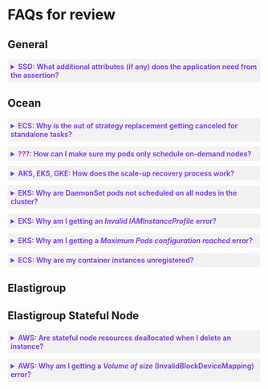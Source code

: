 <meta name="robots" content="noindex">

# FAQs for review

<!---------------------------------- <details style="background:#f2f2f2; padding:6px; margin:10px 0px 0px 0px">
   <summary markdown="span" style="color:#7632FE; font-weight:600" id="xxxx">?</summary>

  <div style="padding-left:16px">

   text
   
 </div>

 </details>
 ---------------------------------->

<!----------------------------------where to put these?---------------------------------->

<!--## Where do these go?
 
<!----------------------------------general---------------------------------->

## General

 <details style="background:#f2f2f2; padding:6px; margin:10px 0px 0px 0px">
   <summary markdown="span" style="color:#7632FE; font-weight:600" id="SSOaddlattributes">SSO: What additional attributes (if any) does the application need from the assertion?</summary>

  <div style="padding-left:16px">

There are a number of <a href="/administration/sso-access-control">attributes that can be sent</a>. These are the default and required attributes:

<font color="#FC01CC">I don't see in the documentation what attributes can be sent. is this the correct link?</font>

* Relay State
* Email
* FirstName
* LastName
  
 </div>

 </details>
<!----------------------------------ocean---------------------------------->

## Ocean

 <details style="background:#f2f2f2; padding:6px; margin:10px 0px 0px 0px">
   <summary markdown="span" style="color:#7632FE; font-weight:600" id="oceanoutofstrategy">ECS: Why is the out of strategy replacement getting canceled for standalone tasks?</summary>

  <div style="padding-left:16px">

   If your virtual node group or Elastigroup has more on-demand instances than defined, your extra instances are reverted to spot instances when they become available. This is called the fix strategy.

If you see this message in the log:

<pre><code>DEBUG, Replacement of type Out of strategy for instance i-xxx has been canceled. Reason for cancelation: Instance contains stand-alone tasks, and the group's configuration doesn't allow termination of stand-alone tasks.</code></pre>

It means that your strategy cannot be fixed and your spot instances cannot be reverted to spots. This is because you have standalone tasks in the instances, and the group's configuration can't stop standalone tasks. These instances cannot be scaled down by the autoscaler.

[Update the cluster](https://docs.spot.io/api/#tag/Ocean-ECS/operation/OceanECSClusterUpdate) to include <code>"shouldScaleDownNonServiceTasks": true</code>.

The standalone task and instance are terminated and are not redeployed in Elastigroup because they weren't created as part of a service.

See [What is Amazon Elastic Container Service](https://docs.aws.amazon.com/AmazonECS/latest/developerguide/ecs_run_task.html).
   
 </div>

 </details>

<details style="background:#f2f2f2; padding:6px; margin:10px 0px 0px 0px">
   <summary markdown="span" style="color:#7632FE; font-weight:600" id="oceanpodod"><font color="#FC01CC">???</font>: How can I make sure my pods only schedule on-demand nodes?</summary>

  <div style="padding-left:16px">

   You can use taints, tolerations, and node selector to make sure that only pods with the on-demand lifecycle label are scheduled on on-demand nodes. Pods that don't have this label cannot be scheduled on these nodes. Taints and tolerations work together to make sure pods are scheduled on the right nodes.

   1. Make sure your [pod has the tolerations](https://kubernetes.io/docs/concepts/scheduling-eviction/taint-and-toleration/) set to:

      <pre><code>tolerations:
      - key: "key"
        operator: "Equal"
        value: "value"
        effect: "NoSchedule"</code></pre>

   > **Note**: If the <b>operator</b> is <i>Exists</i>, the LS <font color="#FC01CC">what's LS?? launch specification - is this a virtual node group??</font> needs to be <i>null</i>.

2. Configure a [node selector](https://kubernetes.io/docs/concepts/scheduling-eviction/assign-pod-node/) with the on-demand lifecycle label (<code>spotinst.io/node-lifecycle: od</code>).<font color="#FC01CC">where do they do this?? is this link useful?</font>

    <details>
   <summary markdown="span">Sample deployment with node selector set to <i>od</i></summary>

   <pre><code>apiVersion: apps/v1
   kind: Deployment
   metadata:
     name: nginx-deployment
     labels:
       app: nginx
   spec:
     replicas: 3
     selector:
       matchLabels:
         app: nginx
     template:
       metadata:
         labels:
           app: nginx
       spec:
         containers:
         - name: nginx
           image: nginx:1.14.2
           ports:
           - containerPort: 80
         tolerations:
         - key: "key"
           operator: "Equal"
           value: "value"
           effect: "NoSchedule"
         nodeSelector:
           spotinst.io/node-lifecycle: od</code></pre>

   </details>


   <font color="#FC01CC">On the pod side -

You should configure the tolerations:

For example:

<pre><code>
 tolerations:
  - key: "key"
    operator: "Equal"
    value: "value"
    effect: "NoSchedule"
</code></pre>

Important note! If the operator is Exists - no value should be specified (in that case the value in the LS should be ‘null’).

You should configure a node selector with the od lifecycle label.

Here is an example of a deployment:

<pre><code>apiVersion: apps/v1
kind: Deployment
metadata:
  name: nginx-deployment
  labels:
    app: nginx
spec:
  replicas: 3
  selector:
    matchLabels:
      app: nginx
  template:
    metadata:
      labels:
        app: nginx
    spec:
      containers:
      - name: nginx
        image: nginx:1.14.2
        ports:
        - containerPort: 80
      tolerations:
      - key: "key"
        operator: "Equal"
        value: "value"
        effect: "NoSchedule"
      nodeSelector:
        spotinst.io/node-lifecycle: od
</code></pre>
   
</font>

3. In the Spot console, configure 

<font color="#FC01CC">original

On the node side (Ocean configuration) -

You should configure a LS with a “matching” taints (a toleration "matches" a taint if the keys and the effects are the same).

For example:
####no example in the article.....####


Important note:

If there are several LS configured in the cluster, you should add a custom label to the specific LS, as well as to the pod. The reason another custom label should be added is that only tolerations that configured on the pod, will not trigger a scale-up from the dedicated LS.

Please note, in case a customer wishes to run only a specific workload on the nodes launched from the LS, simply adjust the node selector to the dedicated node selector of the workload.

For example, in case the customer uses LS for GPU instance and he wishes only pods with a dedicated node selector would run on the node, he should follow the same steps and simply adjust the node selector to the dedicated one.

</font>
 </div>

 </details>


  <details style="background:#f2f2f2; padding:6px; margin:10px 0px 0px 0px">
   <summary markdown="span" style="color:#7632FE; font-weight:600" id="oceanscaleup">AKS, EKS, GKE: How does the scale-up recovery process work?</summary>

  <div style="padding-left:16px">

Ocean monitors for pending Kubernetes pods and automatically adjusts the size of the cluster based on the workload constraints and labels. Ocean ensures that the cluster resources are utilized and scales down underutilized nodes to ensure maximal cost optimization.

When it comes to a scale-up as part of an instance recovery, the scale-up mechanism behaves differently. The recovery process receives a list of markets that can accommodate the pods' requirements according to the virtual node group configuration and not the workload configuration (the pod's metadata constraints). Ocean scales a new instance to replace the old instance that was reclaimed as quickly as possible. This means the node affinity is not taken into account.

If the list of required instance types is not part of the virtual node group, the list includes different types than what is set in the workload configuration.

If one of the workloads is unscheduled after the launching of the new instance, the autoscaler scales up an instance to accommodate the requirements of that particular workload. When this happens, there's a long list of optional instance types that the workload can be scheduled on. These workloads are configured by the Kubernetes labels on the dedicated deployment.

You should configure the allowlist instance types at the virtual node group level, not for the deployment. This will prevent launching of other instance types and, eventually, a momentary scenario in which the workload is unscheduled.

If you have multiple deployments that can be scheduled on different instance types, you can create different virtual node groups for each use case.

 </div>

 </details>



   <details style="background:#f2f2f2; padding:6px; margin:10px 0px 0px 0px">
   <summary markdown="span" style="color:#7632FE; font-weight:600" id="oceandaemonsetpods">EKS: Why are DaemonSet pods not scheduled on all nodes in the cluster?</summary>

  <div style="padding-left:16px">

Your DaemonSet pods are only scheduled on one specific virtual node group, not on all the nodes in a virtual node group in cluster.

This can happen if you use taints on your pods in virtual node groups. You can either use taints on all your pods, or not use taints. You can't mix pods with taints and without taints.

Update your tolerances in the DaemonSet YAML so you can schedule DaemonSet pods on the nodes in virtual node groups with taints.

For example, you can update your [DaemonSet pod YAML](https://kubernetes.io/docs/concepts/workloads/controllers/daemonset/) to include:

<pre><code>
   spec:
      tolerations:
      - key: dedicated
        operator: Equal
        value: statefulset
        effect: NoSchedule
</code></pre>


   </div>

 </details>



 <details style="background:#f2f2f2; padding:6px; margin:10px 0px 0px 0px">
   <summary markdown="span" style="color:#7632FE; font-weight:600" id="oceaniaminstance">EKS: Why am I getting an <i>Invalid IAMInstanceProfile</i> error?</summary>

  <div style="padding-left:16px">
You may get an <i>Invalid IAMInstanceProfile</i> error when you're [creating an Ocean cluster using Terraform](https://registry.terraform.io/modules/spotinst/ocean-eks/spotinst/latest/examples/simple-cluster). This can happen if you use <i>IAMInstanceProfileName</i> instead of <i>IAMInstanceProfileARN</i>.

If you want to use <i>IAMInstanceProfileName</i> in Terraform, set <b>use_as_template_only</b> to <i>true</i>.

Once the cluster is configured to use the default virtual node group as a template, <i>IAMInstanceProfileName</i> can be used instead of <i>Invalid IAMInstanceProfile</i>.
      
 </div>

 </details>
 
 <details style="background:#f2f2f2; padding:6px; margin:10px 0px 0px 0px">
   <summary markdown="span" style="color:#7632FE; font-weight:600" id="oceanmaxpods">EKS: Why am I getting a <i>Maximum Pods configuration reached</i> error?</summary>

  <div style="padding-left:16px">

   If you get a `Maximum Pods configuration reached` message for a node in the console:
   * It usually means that you reached the EKS [maximum pod limit](https://github.com/awslabs/amazon-eks-ami/blob/master/files/eni-max-pods.txt). For example, the EKS maximum pod limitation for r4.large is 29.<font color="#FC01CC">broken link..is one of these correct?
     https://github.com/awslabs/amazon-eks-ami/blob/main/templates/shared/runtime/eni-max-pods.txt
     https://github.com/awslabs/amazon-eks-ami/blob/main/nodeadm/internal/kubelet/eni-max-pods.txt
     </font>
     You can [increase the EKS maximum pods](https://aws.amazon.com/blogs/containers/amazon-vpc-cni-increases-pods-per-node-limits/) in AWS.<font color="#FC01CC">should I include the stackoverflow in addition? https://stackoverflow.com/questions/57970896/pod-limit-on-node-aws-eks#:~:text=For%20t3.,22%20pods%20in%20your%20cluster</font>
     
   * If the node has less pods than the EKS maximum pod limit, then it's likely the **max-pods** limit set at the user data level in the Ocean configuration. Increase this limit for the user data in Ocean and roll the cluster.<font color="#FC01CC">how do they do this? is this relevant: https://docs.spot.io/ocean/features/roll</font>
   If you continue to get this error, roll the cluster again and disable **Respect Pod Disruption Budget (PDB)**. You can also manually terminate the node.
   
 </div>

 </details>

 <details style="background:#f2f2f2; padding:6px; margin:10px 0px 0px 0px">
   <summary markdown="span" style="color:#7632FE; font-weight:600" id="oceanunregcontainer">ECS: Why are my container instances unregistered?</summary>

  <div style="padding-left:16px">

Your container instances may be unregistered if the newly launched Ocean ECS container instance:

* Has unregistered contain instance events
* Doesn’t have a Container Instance ID
* Is eventually scaled down
* CPU and memory resource allocations are 0%
* Status: Can’t determine

<img alt="unregistered-container-instance1" src="https://github.com/spotinst/help/assets/167069628/acd9d60a-4952-4955-b119-593ccfb9c067">

</br>

<img alt="unregistered-container-instance2" src="https://github.com/spotinst/help/assets/167069628/d7713e91-2850-48ee-9d1a-aa439dcf91d1">

Your container instance must be registered with an ECS cluster. If the container instance isn't registered, its status is <i>unhealthy</i>. Registering a container instance with an ECS cluster means you are telling the ECS service that a specific EC2 instance is available to run containers. It also sends information to ECS about the EC2 instance, such as its IP address, the docker daemon endpoint.

If your container is unregistered, you should make sure:

* **User Data**
  
  1. Go to the cluster in the Spot console and click **Actions** > **Edit Configuration** > **Compute**.
  2. Add this script to **User Data**, using your cluster name.

       <pre><code>#!/bin/bash  
       echo ECS_CLUSTER="<font color="#FC01CC">MyCluster</font>" >> /etc/ecs/ecs.config</code></pre>
  
* **AMI**

  ECS is optimized and Agent (similar to the controller in Kubernetes) is configured in the AMI.
  
* **Security group and specific ports**
  * **Port 22 (SSH)** is required if you want to connect to your container instances using Secure Shell (SSH) for troubleshooting or maintenance.
    It is not directly related to ECS cluster registration, but it's commonly included for administrative access to the instances.
  * **Port 2375 (TCP)** is used for the ECS container agent to communicate with the ECS control plane. It allows the agent to register the container instance with the cluster, send heartbeats, and receive instructions for task placement and management.
  * **Port 2376 (TCP)** is used for secure communication between the ECS container agent and the ECS control plane. It enables encrypted communication and is recommended for improved security when managing your ECS cluster.

* **IAM role**

  Configure an instance profile with relevant permissions.

  <img alt="unregistered-container-instance3" src="https://github.com/spotinst/help/assets/167069628/b51d91f7-c067-431f-94b5-64926a6e469c">

* **IP**

  Make sure you configured Public IP according to subnet, and have NAT gateway.
  If you change the configuration in the virtual node group, such as tags/user data, it immediately overrides the cluster's configuration.

  <img alt="unregistered-container-instance4" src="https://github.com/spotinst/help/assets/167069628/98a19d66-d218-41da-bb88-5a99220dcac3">


* [AWS troubleshooting](https://aws.amazon.com/premiumsupport/knowledge-center/ecs-instance-unable-join-cluster/)   


 </div>
 
 </details>

<!----------------------------------elastigroup---------------------------------->
## Elastigroup




<!----------------------------------elastigroup stateful node---------------------------------->

## Elastigroup Stateful Node

 <details style="background:#f2f2f2; padding:6px; margin:10px 0px 0px 0px">
   <summary markdown="span" style="color:#7632FE; font-weight:600" id="ssndeallocated">AWS: Are stateful node resources deallocated when I delete an instance?</summary>

  <div style="padding-left:16px">

   <p id="ssn-delete">When you delete a stateful node:</p>

   * [In the Spot console](managed-instance/features/data-volume-persistence?id=deallocated), you choose what gets deallocated.

   * [Using the API](api/#tag/Stateful-Node-AWS/operation/AWSManagedInstanceDelete), `deallocationConfig` defaults to <i>false</i> and the <font color="#FC01CC">resources are deallocated</font>.

   * Using Terraform, ______________
<font color="#FC01CC">link? and what's the command?  When using Terraform and executing the following command - terraform destroy the default values for deleting a node are set to true.</font>
   
 </div>

 </details>

 


  <details style="background:#f2f2f2; padding:6px; margin:10px 0px 0px 0px">
   <summary markdown="span" style="color:#7632FE; font-weight:600" id="ssn-bdm">AWS: Why am I getting a <i>Volume of size</i> (InvalidBlockDeviceMapping) error?</summary>

  <div style="padding-left:16px">

You get this message:

<code>ERROR, Can't Spin Spot Instances: Code: InvalidBlockDeviceMapping, Message: Volume of size xx GB is smaller than snapshot 'snap-xxx', expect size >= xx GB"</code>

If the current volume size is updated, it can cause a mismatch between the volume size and the snapshot size.

Update the 
In the stateful node, go to **Actions** > **Edit Configuration** > **Review** > **JSON** > **Edit Mode**. Update the group configuration and click **Update**.


<font color="#FC01CC">original:

In order to resolve this issue, you need to adjust the Block Device Mapping configuration and increase the Volume size in order to match the Snapshots size.

You need to edit the Block Device Mapping configuration.

Kindly navigate to Edit Configuration under the Actions button on the upper right side of your EG, then hop to the review tab and switch to JSON. Then turn on Edit Mode and go ahead and edit your group configuration as needed.

Because the EG is behind the scene, I initiated the update for the customer 

-> I executed the EG ID associated with the SMI from the DB - managed_instance table

(keep the current BDM in JSON editor in order to modify it without losing any configuration)

-> Via the UI, I updated the group with the following BDM section -> volumeSize - I increased the Volume size in order to match the Snapshots size. (according to the UI log was 1500)

<pre><code>"blockDeviceMappings": [
                {
                    "deviceName": "/dev/sda1",
                    "ebs": {
                        "deleteOnTermination": false,
                        "volumeSize": 1500,
                        "volumeType": "GP2"
                    }
                }
            ]
</code></pre>
   
Once this is done, the SMI is updated to paused state.

I asked the customer to initiate a resume action - 

The SMI is active, and the instance is running as expected. </font>


 </div>

 </details>
